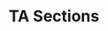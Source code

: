 ---
# Page settings
layout: homepage
keywords:

# Hero section
title: TA Sections
description: 
buttons:


# Grid navigation
grid_navigation:
    - title: Week 1
      excerpt: Section description
      cta: Read more
      url: '#'
    - title: Week 2
      excerpt: Section description
      cta: Read more
      url: '#'
    - title: Week 3
      excerpt: Section description
      cta: Read more
      url: '#'
    - title: Week 4
      excerpt: Section description
      cta: Read more
      url: '#'
    - title: Week 5
      excerpt: Section description
      cta: Read more
      url: '#'
    - title: Week 6
      excerpt: Section description
      cta: Read more
      url: '#'
    - title: Week 7
      excerpt: Section description
      cta: Read more
      url: '#'
    - title: Week 8
      excerpt: Section description
      cta: Read more
      url: '#'
    - title: Week 9
      excerpt: Section description
      cta: Read more
      url: '#'
---